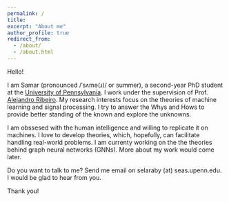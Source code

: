 ```yaml
---
permalink: /
title: 
excerpt: "About me"
author_profile: true
redirect_from: 
  - /about/
  - /about.html
---
```


Hello! 

I am Samar (pronounced /ˈsʌmə(ɹ)/ or summer), a second-year PhD student at the <a href="https://www.upenn.edu/">University of Pennsylvania</a>. I work under the supervision of Prof. <a href="https://alelab.seas.upenn.edu/alejandro-ribeiro/">Alejandro Ribeiro</a>. My research interests focus on the theories of machine learning and signal processing. I try to answer the Whys and Hows to provide better standing of the known and explore the unknowns.

I am obssesed with the human intelligence and willing to replicate it on machines. I love to develop theories, which, hopefully, can facilitate handling real-world problems. I am currenty working on the the theories behind graph neural networks (GNNs). More about my work would come later.

Do you want to talk to me? Send me email on selaraby (at) seas.upenn.edu. I would be glad to hear from you.

Thank you!
